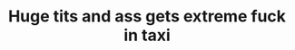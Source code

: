 ---
layout: post
title: Huge tits and ass gets extreme fuck in taxi
duration: '10:04'
view: 165
rate: 2
video: 'https://flashservice.xvideos.com/embedframe/23376792'
priority: 0.9
changefreq: daily
---